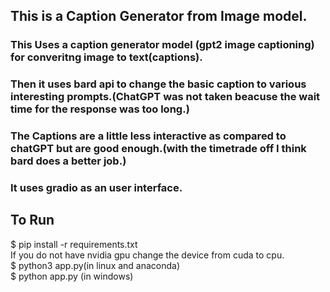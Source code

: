 ## This is a Caption Generator from Image model.

### This Uses a caption generator model (gpt2 image captioning) for converitng image to text(captions).

### Then it uses bard api to change the basic caption to various interesting prompts.(ChatGPT was not taken beacuse the wait time for the response was too long.)

### The Captions are a little less interactive as compared to chatGPT but are good enough.(with the timetrade off I think bard does a better job.)

### It uses gradio as an user interface.

## To Run

$ pip install -r requirements.txt <br>
If you do not have nvidia gpu change the device from cuda to cpu. <br>
$ python3 app.py(in linux and anaconda)  <br>
$ python app.py (in windows) <br>
